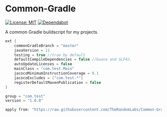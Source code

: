 # Common-Gradle

[![License: MIT](https://img.shields.io/badge/License-MIT-green.svg)](https://opensource.org/licenses/MIT)
[![Dependabot](https://badgen.net/dependabot/TheRandomLabs/Common-Gradle/?icon=dependabot)](https://dependabot.com/)

A common Gradle buildscript for my projects.

```groovy
ext {
	commonGradleBranch = "master"
	javaVersion = 11
	testing = true //true by default
	defaultCompileDependencies = false //Guava and SLF4J.
	autoUpdateLicenses = false
	mainClass = "com.test.Main"
	jacocoMinimumInstructionCoverage = 0.1
	jacocoExcludes = ["com.test.*"]
	registerDefaultMavenPublication = false
}

group = "com.test"
version = "1.0.0"

apply from: "https://raw.githubusercontent.com/TheRandomLabs/Common-Gradle/${project.commonGradleBranch}/build.gradle"
```
